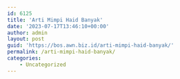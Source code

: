 ```yaml
---
id: 6125
title: 'Arti Mimpi Haid Banyak'
date: '2023-07-17T13:46:10+00:00'
author: admin
layout: post
guid: 'https://bos.awn.biz.id/arti-mimpi-haid-banyak/'
permalink: /arti-mimpi-haid-banyak/
categories:
    - Uncategorized
---
```


